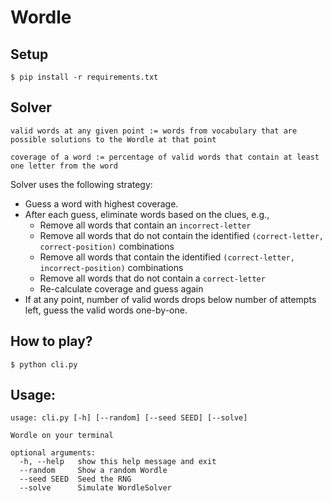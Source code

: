 # Wordle

## Setup

```console
$ pip install -r requirements.txt
```

## Solver

```
valid words at any given point := words from vocabulary that are possible solutions to the Wordle at that point
```

```
coverage of a word := percentage of valid words that contain at least one letter from the word
```

Solver uses the following strategy:

* Guess a word with highest coverage.
* After each guess, eliminate words based on the clues, e.g.,
    * Remove all words that contain an `incorrect-letter`
    * Remove all words that do not contain the identified `(correct-letter, correct-position)` combinations
    * Remove all words that contain the identified `(correct-letter, incorrect-position)` combinations
    * Remove all words that do not contain a `correct-letter`
    * Re-calculate coverage and guess again
* If at any point, number of valid words drops below number of attempts left, guess the valid words one-by-one.
    

## How to play?

```console
$ python cli.py
```

## Usage:

```console
usage: cli.py [-h] [--random] [--seed SEED] [--solve]

Wordle on your terminal

optional arguments:
  -h, --help   show this help message and exit
  --random     Show a random Wordle
  --seed SEED  Seed the RNG
  --solve      Simulate WordleSolver
```
